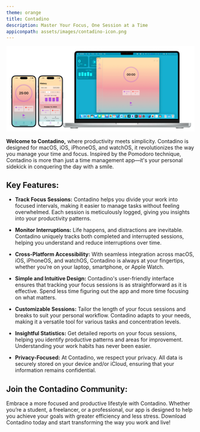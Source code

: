 ```yaml
---
theme: orange
title: Contadino
description: Master Your Focus, One Session at a Time
appiconpath: assets/images/contadino-icon.png
---
```


![Contadino running on iOS, iPadOS, and macOS](/assets/images/Devices.png "Contadino runs on iOS/iPadOS/macOS/watchOS")

**Welcome to Contadino,** where productivity meets simplicity. Contadino is designed for macOS, iOS, iPhoneOS, and watchOS, it revolutionizes the way you manage your time and focus. Inspired by the Pomodoro technique, Contadino is more than just a time management app—it's your personal sidekick in conquering the day with a smile.

## Key Features:

- **Track Focus Sessions:** Contadino helps you divide your work into focused intervals, making it easier to manage tasks without feeling overwhelmed. Each session is meticulously logged, giving you insights into your productivity patterns.

- **Monitor Interruptions:** Life happens, and distractions are inevitable. Contadino uniquely tracks both completed and interrupted sessions, helping you understand and reduce interruptions over time.

- **Cross-Platform Accessibility:** With seamless integration across macOS, iOS, iPhoneOS, and watchOS, Contadino is always at your fingertips, whether you’re on your laptop, smartphone, or Apple Watch.

- **Simple and Intuitive Design:** Contadino's user-friendly interface ensures that tracking your focus sessions is as straightforward as it is effective. Spend less time figuring out the app and more time focusing on what matters.

- **Customizable Sessions:** Tailor the length of your focus sessions and breaks to suit your personal workflow. Contadino adapts to your needs, making it a versatile tool for various tasks and concentration levels.

- **Insightful Statistics:** Get detailed reports on your focus sessions, helping you identify productive patterns and areas for improvement. Understanding your work habits has never been easier.

- **Privacy-Focused:** At Contadino, we respect your privacy. All data is securely stored on your device and/or iCloud, ensuring that your information remains confidential.

## Join the Contadino Community:

Embrace a more focused and productive lifestyle with Contadino. Whether you’re a student, a freelancer, or a professional, our app is designed to help you achieve your goals with greater efficiency and less stress. Download Contadino today and start transforming the way you work and live!
